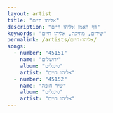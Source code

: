 ```yaml
---
layout: artist
title: "אליהו חיים"
description: "דף האמן אליהו חיים"
keywords: "שירים, מוזיקה, אליהו חיים"
permalink: /artists/אליהו-חיים/
songs:
  - number: "45151"
    name: "ירושלים"
    album: "סינגלים"
    artist: "אליהו חיים"
  - number: "45152"
    name: "שיר חופה"
    album: "סינגלים"
    artist: "אליהו חיים"
---
```


